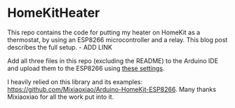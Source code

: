 # HomeKitHeater

This repo contains the code for putting my heater on HomeKit as a thermostat, by using an ESP8266 microcontroller and a relay. This blog post describes the full setup. - ADD LINK

Add all three files in this repo (excluding the README) to the Arduino IDE and upload them to the ESP8266 using [these settings](https://github.com/Mixiaoxiao/Arduino-HomeKit-ESP8266#recommended-settings-in-ide).

I heavily relied on this library and its examples: https://github.com/Mixiaoxiao/Arduino-HomeKit-ESP8266. Many thanks Mixiaoxiao for all the work put into it.


